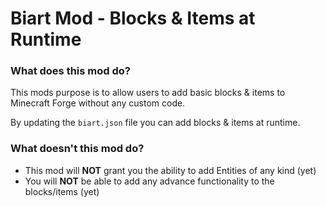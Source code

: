 # Biart Mod - Blocks & Items at Runtime

### What does this mod do?
This mods purpose is to allow users to add basic blocks & items to Minecraft Forge without any custom code. 

By updating the `biart.json` file you can add blocks & items at runtime.

### What doesn't this mod do?
 * This mod will **NOT** grant you the ability to add Entities of any kind (yet)
 * You will **NOT** be able to add any advance functionality to the blocks/items (yet)
